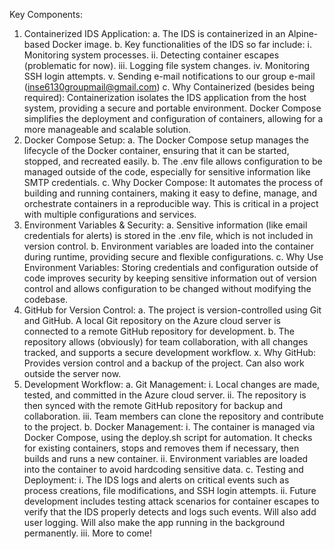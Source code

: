 Key Components:

1. Containerized IDS Application:
  a. The IDS is containerized in an Alpine-based Docker image.
  b. Key functionalities of the IDS so far include:
     i. Monitoring system processes.
     ii. Detecting container escapes (problematic for now).
     iii. Logging file system changes.
     iv. Monitoring SSH login attempts.
     v. Sending e-mail notifications to our group e-mail (inse6130groupmail@gmail.com)
  c. Why Containerized (besides being required): Containerization isolates the IDS application from the host system, providing a secure and portable environment. Docker Compose simplifies the deployment and configuration of containers, allowing for a more manageable and scalable solution.
2. Docker Compose Setup:
  a. The Docker Compose setup manages the lifecycle of the Docker container, ensuring that it can be started, stopped, and recreated easily.
  b. The .env file allows configuration to be managed outside of the code, especially for sensitive information like SMTP credentials.
  c. Why Docker Compose: It automates the process of building and running containers, making it easy to define, manage, and orchestrate containers in a reproducible way. This is critical in a project with multiple configurations and services.
3. Environment Variables & Security:
  a. Sensitive information (like email credentials for alerts) is stored in the .env file, which is not included in version control.
  b. Environment variables are loaded into the container during runtime, providing secure and flexible configurations.
  c. Why Use Environment Variables: Storing credentials and configuration outside of code improves security by keeping sensitive information out of version control and allows configuration to be changed without modifying the codebase.
4. GitHub for Version Control:
  a. The project is version-controlled using Git and GitHub. A local Git repository on the Azure cloud server is connected to a remote GitHub repository for development.
  b. The repository allows (obviously) for team collaboration, with all changes tracked, and supports a secure development workflow.
  x. Why GitHub: Provides version control and a backup of the project. Can also work outside the server now.
5. Development Workflow:
  a. Git Management:
    i. Local changes are made, tested, and committed in the Azure cloud server.
    ii. The repository is then synced with the remote GitHub repository for backup and collaboration.
    iii. Team members can clone the repository and contribute to the project.
  b. Docker Management:
    i. The container is managed via Docker Compose, using the deploy.sh script for automation. It checks for existing containers, stops and removes them if necessary, then builds and runs a new container.
    ii. Environment variables are loaded into the container to avoid hardcoding sensitive data.
  c. Testing and Deployment:
    i. The IDS logs and alerts on critical events such as process creations, file modifications, and SSH login attempts.
    ii. Future development includes testing attack scenarios for container escapes to verify that the IDS properly detects and logs such events. Will also add user logging. Will also make the app running in the background permanently.
    iii. More to come!

